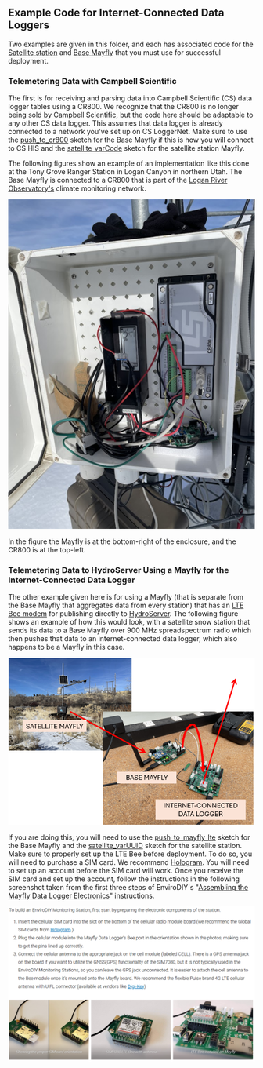 ## Example Code for Internet-Connected Data Loggers

Two examples are given in this folder, and each has associated code for the [Satellite station](../../mayfly_datalogger/telemetry) and [Base Mayfly](../mayfly) that you must use for successful deployment. 

### Telemetering Data with Campbell Scientific
The first is for receiving and parsing data into Campbell Scientific (CS) data logger tables using a CR800. We recognize that the CR800 is no longer being sold by Campbell Scientific, but the code here should be adaptable to any other CS data logger.
This assumes that data logger is already connected to a network you've set up on CS LoggerNet. Make sure to use the [push_to_cr800](../mayfly/push_to_cr800) sketch for the Base Mayfly if this is how you will connect to CS HIS and the [satellite_varCode](../../mayfly_datalogger/telemetry/satellite_varCode) sketch for the satellite station Mayfly.

The following figures show an example of an implementation like this done at the Tony Grove Ranger Station in Logan Canyon in northern Utah. The Base Mayfly is connected to a CR800 that is part of the [Logan River Observatory's](https://uwrl.usu.edu/lro/) climate monitoring network.

![LRO Base Station Example](../base_figures/cr800_base.png)

In the figure the Mayfly is at the bottom-right of the enclosure, and the CR800 is at the top-left.

### Telemetering Data to HydroServer Using a Mayfly for the Internet-Connected Data Logger
The other example given here is for using a Mayfly (that is separate from the Base Mayfly that aggregates data from every station) that has an [LTE Bee modem](https://www.envirodiy.org/product/envirodiy-lte-bee/) for publishing directly to [HydroServer](https://hydroserver.geoglows.org/browse). The following figure shows an example of how this would look, with a satellite snow station that sends its data to a Base Mayfly over 900 MHz spreadspectrum radio which then pushes that 
data to an internet-connected data logger, which also happens to be a Mayfly in this case.

![mayfly_internet_datalogger_example](../base_figures/mayfly_internet_datalogger_example.png)

If you are doing this, you will need to use the [push_to_mayfly_lte](../mayfly/push_to_mayfly_lte) sketch for the Base Mayfly and the [satellite_varUUID](../../mayfly_datalogger/telemetry/satellite_varUUID) sketch for the satellite station.
Make sure to properly set up the LTE Bee before deployment. To do so, you will need to purchase a SIM card. We recommend [Hologram](https://store.hologram.io/). You will need to set up an account before the SIM card will work. Once you receive the SIM card and set up the account, follow the instructions in the following screenshot taken from the first three steps of EnviroDIY's "[Assembling the Mayfly Data Logger Electronics](https://www.envirodiy.org/knowledge-base/building-an-envirodiy-monitoring-station/)" instructions.

![sim_card_instructions](../base_figures/sim_card_instructions.png)
